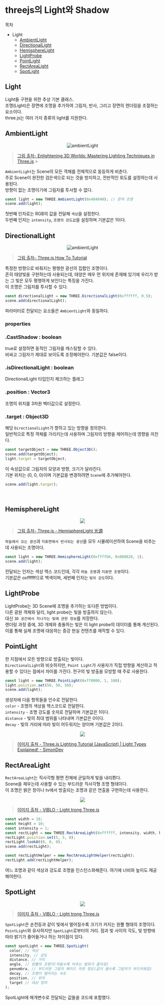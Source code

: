 # threejs의 Light와 Shadow

목차

- Light
  - [AmbientLight](#ambientlight)
  - [DirectionalLight](#directionallight)
  - [HemisphereLight](#hemispherelight)
  - [LightProbe](#lightprobe)
  - [PointLight](#pointlight)
  - [RectAreaLight](#rectarealight)
  - [SpotLight](#spotlight)

## Light

Light들 구현을 위한 추상 기본 클래스.<br/>
조명(Light)은 장면에 조명을 추가하여 그림자, 반사, 그리고 장면의 렌더링을 조절하는 요소이다.<br/>
three.js는 여러 가지 종류의 light를 지원한다.

## AmbientLight

<p align="center">
  <img src="./Images/AmbientLight.png" alt="ambientLight">
</p>

> [그림 출처- Enlightening 3D Worlds: Mastering Lighting Techniques in Three.js](https://medium.com/@althafkhanbecse/title-enlightening-3d-worlds-mastering-lighting-techniques-in-three-js-c860caa8cdcf) > <br/>

`AmbientLight`는 Scene의 모든 객체를 전체적으로 동등하게 비춘다.<br/>
주로 Scene이 완전한 검은색으로 되는 것을 방지하고, 전반적인 휘도를 설정하는데 사용된다.<br/>
방향이 없는 조명이기에 그림자를 투사할 수 없다.<br/>

```js
const light = new THREE.AmbientLight(0x404040); // 흰색 조명
scene.add(light);
```

첫번째 인자로는 RGB의 값을 전달해 `색상`을 설정한다.<br/>
두번째 인자는 `intensity`, `조명의 강도값`을 설정하며 기본값은 1이다.<br/>

## DirectionalLight

<p align="center">
  <img src="https://blogger.googleusercontent.com/img/b/R29vZ2xl/AVvXsEhVO_k0cJJJMjBouEPizIcmImLcx5EMKGJ3hskAMkwaN43Uujm8YhCO3pbyPBNRQzOd_yijLJ_p6rgMsLLrhqt0VAiMl46Zl_feltlsdzj-BeSBwMDaqTevPj8Mnyrt55C7q23X9-OEi98/s320/shadow1.png" alt="ambientLight">
</p>

> [그림 출처- Three.js How To Tutorial](https://danni-three.blogspot.com/2013/09/threejs-shadows.html)

특정한 방향으로 비춰지는 평행한 광선의 집합인 조명이다.<br/>
흔히 태양빛을 구현하는데 사용되는데, 태양은 매우 먼 위치에 존재해 있기에 우리가 받는 그 빛은 모두 평행하게 보인다는 특징을 가진다.<br/>
이 조명은 그림자를 투사할 수 있다.<br/>

```js
const directionalLight = new THREE.DirectionalLight(0xffffff, 0.5);
scene.add(directionalLight);
```

파라미터로 전달되는 요소들은 `AmbientLight`와 동일하다.

### properties

### .CastShadow : boolean

true로 설정하면 동적인 그림자를 캐스팅할 수 있다.<br/> 비싸고 그림자가 제대로 보이도록 조정해야한다. 기본값은 false이다.

### .isDirectionalLight : boolean

DirectionalLight 타입인지 체크하는 플래그

### .position : Vector3

조명의 위치를 3차원 벡터값으로 설정한다.

### .target : Object3D

해당 `DirectionalLight`가 향하고 있는 방향을 정의한다.<br/>
일반적으로 특정 객체를 가리키는데 사용하며 그림자의 방향을 제어하는데 영향을 끼친다.<br/>

```js
const targetObject = new THREE.Object3D();
scene.add(targetObject);
light.target = targetObject;
```

이 속성값으로 그림자의 모양과 방향, 크기가 달라진다.<br/>
기본 위치는 (0, 0, 0)이며 기본값을 변경하려면 `Scene`에 추가해야한다.

```js
scene.add(light.target);
```

<br/>

## HemisphereLight

<p align="center">
  <img src="./Images/HemiSphereLight.png">
</p>

> [그림 출처- Three.js - HemisphereLight 光源](https://blog.csdn.net/ithanmang/article/details/81331174)

`하늘에서 오는 광선`과 `지표면에서 반사되는 광선`을 모두 시뮬레이션하여 Scene을 비추는 데 사용되는 조명이다.<br/>

```js
const light = new THREE.HemisphereLight(0xffffbb, 0x080820, 1);
scene.add(light);
```

전달되는 인자는 색상 헥스 코드인데, 각각 `하늘 조명`과 `지표면 조명`이다. <br/>기본값은 oxffffff으로 백색이며, 세번째 인자는 `빛의 강도`이다.

## LightProbe

LightProbe는 3D Scene에 조명을 추가하는 또다른 방법이다.<br/>
다른 광원 객체와 달리, light probe는 빛을 방출하지 않는다.<br/>
대신 `3D 공간에서 지나가는 빛에 관한 정보`를 저장한다.<br/>
렌더링 과정 중에, 3D 개체와 충돌하는 빛은 이 light probe의 데이터를 통해 계산된다.<br/>
이를 통해 실제 조명에 대응하는 증강 현실 컨텐츠를 제작할 수 있다.<br/>

## PointLight

한 지점에서 모든 방향으로 방출되는 빛이다.<br/>
`DirectionalLight`와 비슷하지만, `Point Light`가 사용자가 직접 방향을 계산하고 적용할 수 있다는 점에서 차이를 가진다.
전구의 빛 방출을 모방할 때 주로 사용한다.<br/>

```js
const light = new THREE.PointLight(0xff0000, 1, 100);
light.position.set(50, 50, 50);
scene.add(light);
```

생성자에 다음 항목들을 인수로 전달한다.<br/>
`color` - 조명의 색상을 헥스코드로 전달한다.<br/>
`intensity` - 조명 강도를 숫자로 전달하며 기본값은 1이다.<br/>
`distance` - 빛의 최대 범위를 나타내며 기본값은 0이다.<br/>
`decay` - 빛의 거리에 따라 빛이 어두워지는 양이며 기본값은 2이다.<br/>

<p align="center">
  <img src="./Images/PointLight.png">
</p>

> [이미지 출처 - Three.js Lighting Tutorial (JavaScript) | Light Types Explained! - SimonDev](https://www.youtube.com/watch?v=T6PhV4Hz0u4)

## RectAreaLight

`RectAreaLight`는 직사각형 평면 전체에 균일하게 빛을 내리쬔다.<br/>
Scene을 채우는데 사용할 수 있는 부드러운 직사각형 조명 형태이다.<br/>
이 조명은 밝은 창이나 tv에서 방출되는 조명과 같은 연출을 구현하는데 사용한다.<br/>

<p align="center">
  <img src="https://static.lockex1987.com/learn-threejs/images/light-rect-area.png">
</p>

> [이미지 출처 - VIBLO - Light trong Three.js](https://viblo.asia/p/light-trong-threejs-jvElaRLm5kw)

```js
const width = 10;
const height = 10;
const intensity = 1;
const rectLight = new THREE.RectAreaLight(0xffffff, intensity, width, height);
rectLight.position.set(5, 5, 0);
rectLight.lookAt(0, 0, 0);
scene.add(rectLight);

const rectLightHelper = new RectAreaLightHelper(rectLight);
rectLight.add(rectLightHelper);
```

여느 조명과 같이 색상과 강도로 조명을 인스턴스화해준다. 여기에 너비와 높이도 제공해야한다.

## SpotLight

<p align="center">
  <img src="https://static.lockex1987.com/learn-threejs/images/light-spot.png">
</p>

> [이미지 출처 - VIBLO - Light trong Three.js](https://viblo.asia/p/light-trong-threejs-jvElaRLm5kw)

`SpotLight`은 손전등과 같이 빛에서 멀어질수록 크기가 커지는 원뿔 형태의 조명이다.<br/>
`PointLight`와 유사하지만 `SpotLight`로부터의 거리. 점과 빛 사이의 각도, 빛 방향에 따라 밝기가 줄어들거나 하는 차이점이 있다.<br />

```js
const spotLight = new THREE.SpotLight(
  color, // 색상
  intensity, // 강도
  distance, // 거리
  angle, // 원뿔의 조명각(작을수록 비추는 범위가 좁아짐)
  penumbra, // 부드러운 그림자 페이드 아웃 정도(값이 클수록 그림자가 부드러워짐)
  decay, // 조명이 떨어지는 속도
  position, // 위치
  target // 대상 정의
);
```

SpotLight에 매개변수로 전달되는 값들을 코드에 포함했다.<br />
